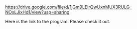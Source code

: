https://drive.google.com/file/d/1jGm9LEIrQwUxnMUX3RULG-NOxLJixHd1/view?usp=sharing


Here is the link to the program. Please check it out.
